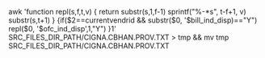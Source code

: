 awk 'function repl(s,f,t,v) { return substr(s,1,f-1) sprintf("%-*s", t-f+1, v) substr(s,t+1) } {if($2==currentvendrid && substr($0, '$bill_ind_disp)=="Y") repl($0, '$ofc_ind_disp',1,"Y") }1' SRC_FILES_DIR_PATH/CIGNA.CBHAN.PROV.TXT > tmp && mv tmp SRC_FILES_DIR_PATH/CIGNA.CBHAN.PROV.TXT
